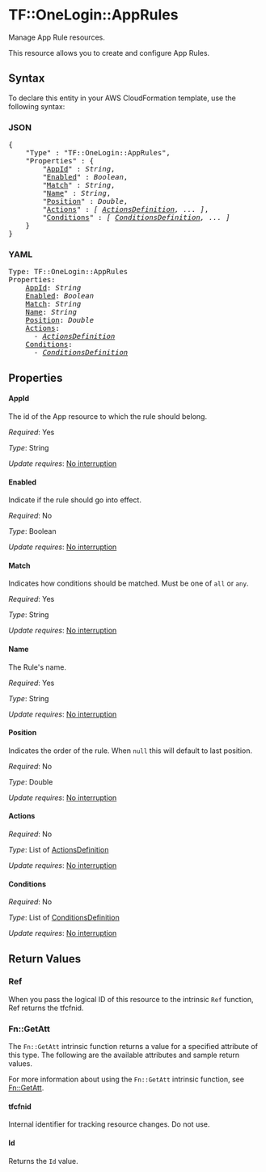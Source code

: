 # TF::OneLogin::AppRules

Manage App Rule resources.

This resource allows you to create and configure App Rules.

## Syntax

To declare this entity in your AWS CloudFormation template, use the following syntax:

### JSON

<pre>
{
    "Type" : "TF::OneLogin::AppRules",
    "Properties" : {
        "<a href="#appid" title="AppId">AppId</a>" : <i>String</i>,
        "<a href="#enabled" title="Enabled">Enabled</a>" : <i>Boolean</i>,
        "<a href="#match" title="Match">Match</a>" : <i>String</i>,
        "<a href="#name" title="Name">Name</a>" : <i>String</i>,
        "<a href="#position" title="Position">Position</a>" : <i>Double</i>,
        "<a href="#actions" title="Actions">Actions</a>" : <i>[ <a href="actionsdefinition.md">ActionsDefinition</a>, ... ]</i>,
        "<a href="#conditions" title="Conditions">Conditions</a>" : <i>[ <a href="conditionsdefinition.md">ConditionsDefinition</a>, ... ]</i>
    }
}
</pre>

### YAML

<pre>
Type: TF::OneLogin::AppRules
Properties:
    <a href="#appid" title="AppId">AppId</a>: <i>String</i>
    <a href="#enabled" title="Enabled">Enabled</a>: <i>Boolean</i>
    <a href="#match" title="Match">Match</a>: <i>String</i>
    <a href="#name" title="Name">Name</a>: <i>String</i>
    <a href="#position" title="Position">Position</a>: <i>Double</i>
    <a href="#actions" title="Actions">Actions</a>: <i>
      - <a href="actionsdefinition.md">ActionsDefinition</a></i>
    <a href="#conditions" title="Conditions">Conditions</a>: <i>
      - <a href="conditionsdefinition.md">ConditionsDefinition</a></i>
</pre>

## Properties

#### AppId

The id of the App resource to which the rule should belong.

_Required_: Yes

_Type_: String

_Update requires_: [No interruption](https://docs.aws.amazon.com/AWSCloudFormation/latest/UserGuide/using-cfn-updating-stacks-update-behaviors.html#update-no-interrupt)

#### Enabled

Indicate if the rule should go into effect.

_Required_: No

_Type_: Boolean

_Update requires_: [No interruption](https://docs.aws.amazon.com/AWSCloudFormation/latest/UserGuide/using-cfn-updating-stacks-update-behaviors.html#update-no-interrupt)

#### Match

Indicates how conditions should be matched. Must be one of `all` or `any`.

_Required_: Yes

_Type_: String

_Update requires_: [No interruption](https://docs.aws.amazon.com/AWSCloudFormation/latest/UserGuide/using-cfn-updating-stacks-update-behaviors.html#update-no-interrupt)

#### Name

The Rule's name.

_Required_: Yes

_Type_: String

_Update requires_: [No interruption](https://docs.aws.amazon.com/AWSCloudFormation/latest/UserGuide/using-cfn-updating-stacks-update-behaviors.html#update-no-interrupt)

#### Position

Indicates the order of the rule. When `null` this will default to last position.

_Required_: No

_Type_: Double

_Update requires_: [No interruption](https://docs.aws.amazon.com/AWSCloudFormation/latest/UserGuide/using-cfn-updating-stacks-update-behaviors.html#update-no-interrupt)

#### Actions

_Required_: No

_Type_: List of <a href="actionsdefinition.md">ActionsDefinition</a>

_Update requires_: [No interruption](https://docs.aws.amazon.com/AWSCloudFormation/latest/UserGuide/using-cfn-updating-stacks-update-behaviors.html#update-no-interrupt)

#### Conditions

_Required_: No

_Type_: List of <a href="conditionsdefinition.md">ConditionsDefinition</a>

_Update requires_: [No interruption](https://docs.aws.amazon.com/AWSCloudFormation/latest/UserGuide/using-cfn-updating-stacks-update-behaviors.html#update-no-interrupt)

## Return Values

### Ref

When you pass the logical ID of this resource to the intrinsic `Ref` function, Ref returns the tfcfnid.

### Fn::GetAtt

The `Fn::GetAtt` intrinsic function returns a value for a specified attribute of this type. The following are the available attributes and sample return values.

For more information about using the `Fn::GetAtt` intrinsic function, see [Fn::GetAtt](https://docs.aws.amazon.com/AWSCloudFormation/latest/UserGuide/intrinsic-function-reference-getatt.html).

#### tfcfnid

Internal identifier for tracking resource changes. Do not use.

#### Id

Returns the <code>Id</code> value.


